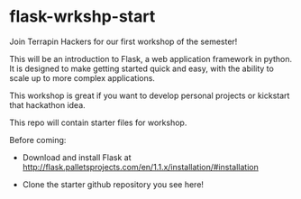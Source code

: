 # flask-wrkshp-start

Join Terrapin Hackers for our first workshop of the semester!

This will be an introduction to Flask, a web application framework in python. It is designed to make getting started quick and easy, with the ability to scale up to more complex applications. 

This workshop is great if you want to develop personal projects or kickstart that hackathon idea.

This repo will contain starter files for workshop.
 

Before coming:

* Download and install Flask at http://flask.palletsprojects.com/en/1.1.x/installation/#installation

* Clone the starter github repository you see here!
